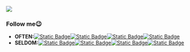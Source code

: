 <img src="https://readme-typing-svg.herokuapp.com?font=JetBrains+Mono&color=%23000000&height=60&lines=print(%22Hello+World!%22)">

### Follow me😉
- **OFTEN:**[![Static Badge](https://img.shields.io/badge/Github-black?style=for-the-badge)](https://github.com/1Haschwalth)[![Static Badge](https://img.shields.io/badge/爱发电-8A2BE2?style=for-the-badge)](https://afdian.net/a/Haschwalth15)[![Static Badge](https://img.shields.io/badge/bilibili-E84B85?style=for-the-badge)](https://space.bilibili.com/323328689?spm_id_from=333.1007.0.0)[![Static Badge](https://img.shields.io/badge/知乎-056DE8?style=for-the-badge)](https://www.zhihu.com/people/qian-meng-chu-wang)
- **SELDOM:**[![Static Badge](https://img.shields.io/badge/豆瓣-darkgreen?style=for-the-badge)](https://www.douban.com/people/269982048/?_i=0346849CkBMbRL,0346860CkBMbRL)[![Static Badge](https://img.shields.io/badge/机核GCORES-crimson?style=for-the-badge)](https://www.gcores.com/users/668790/bookmarks?tab=articles&page=1)[![Static Badge](https://img.shields.io/badge/CSDN-orangered?style=for-the-badge)](https://blog.csdn.net/Haschwalth_?type=collect)[![Static Badge](https://img.shields.io/badge/Gitee-crimson?style=for-the-badge)](https://gitee.com/Haschwalth1)

